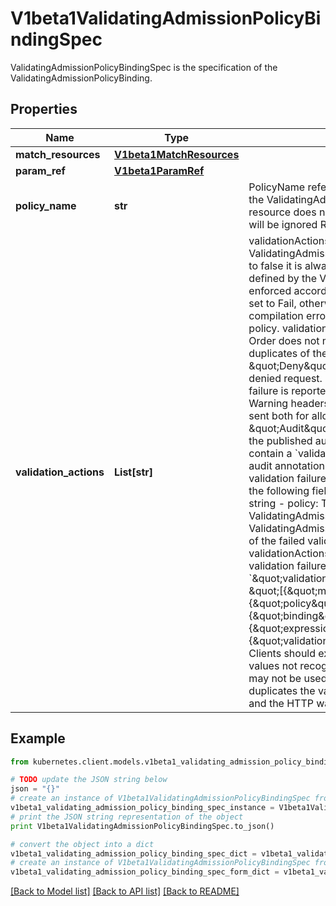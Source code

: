 # V1beta1ValidatingAdmissionPolicyBindingSpec

ValidatingAdmissionPolicyBindingSpec is the specification of the ValidatingAdmissionPolicyBinding.

## Properties

Name | Type | Description | Notes
------------ | ------------- | ------------- | -------------
**match_resources** | [**V1beta1MatchResources**](V1beta1MatchResources.md) |  | [optional] 
**param_ref** | [**V1beta1ParamRef**](V1beta1ParamRef.md) |  | [optional] 
**policy_name** | **str** | PolicyName references a ValidatingAdmissionPolicy name which the ValidatingAdmissionPolicyBinding binds to. If the referenced resource does not exist, this binding is considered invalid and will be ignored Required. | [optional] 
**validation_actions** | **List[str]** | validationActions declares how Validations of the referenced ValidatingAdmissionPolicy are enforced. If a validation evaluates to false it is always enforced according to these actions.  Failures defined by the ValidatingAdmissionPolicy&#39;s FailurePolicy are enforced according to these actions only if the FailurePolicy is set to Fail, otherwise the failures are ignored. This includes compilation errors, runtime errors and misconfigurations of the policy.  validationActions is declared as a set of action values. Order does not matter. validationActions may not contain duplicates of the same action.  The supported actions values are:  \&quot;Deny\&quot; specifies that a validation failure results in a denied request.  \&quot;Warn\&quot; specifies that a validation failure is reported to the request kubernetes.client in HTTP Warning headers, with a warning code of 299. Warnings can be sent both for allowed or denied admission responses.  \&quot;Audit\&quot; specifies that a validation failure is included in the published audit event for the request. The audit event will contain a &#x60;validation.policy.admission.k8s.io/validation_failure&#x60; audit annotation with a value containing the details of the validation failures, formatted as a JSON list of objects, each with the following fields: - message: The validation failure message string - policy: The resource name of the ValidatingAdmissionPolicy - binding: The resource name of the ValidatingAdmissionPolicyBinding - expressionIndex: The index of the failed validations in the ValidatingAdmissionPolicy - validationActions: The enforcement actions enacted for the validation failure Example audit annotation: &#x60;\&quot;validation.policy.admission.k8s.io/validation_failure\&quot;: \&quot;[{\&quot;message\&quot;: \&quot;Invalid value\&quot;, {\&quot;policy\&quot;: \&quot;policy.example.com\&quot;, {\&quot;binding\&quot;: \&quot;policybinding.example.com\&quot;, {\&quot;expressionIndex\&quot;: \&quot;1\&quot;, {\&quot;validationActions\&quot;: [\&quot;Audit\&quot;]}]\&quot;&#x60;  Clients should expect to handle additional values by ignoring any values not recognized.  \&quot;Deny\&quot; and \&quot;Warn\&quot; may not be used together since this combination needlessly duplicates the validation failure both in the API response body and the HTTP warning headers.  Required. | [optional] 

## Example

```python
from kubernetes.client.models.v1beta1_validating_admission_policy_binding_spec import V1beta1ValidatingAdmissionPolicyBindingSpec

# TODO update the JSON string below
json = "{}"
# create an instance of V1beta1ValidatingAdmissionPolicyBindingSpec from a JSON string
v1beta1_validating_admission_policy_binding_spec_instance = V1beta1ValidatingAdmissionPolicyBindingSpec.from_json(json)
# print the JSON string representation of the object
print V1beta1ValidatingAdmissionPolicyBindingSpec.to_json()

# convert the object into a dict
v1beta1_validating_admission_policy_binding_spec_dict = v1beta1_validating_admission_policy_binding_spec_instance.to_dict()
# create an instance of V1beta1ValidatingAdmissionPolicyBindingSpec from a dict
v1beta1_validating_admission_policy_binding_spec_form_dict = v1beta1_validating_admission_policy_binding_spec.from_dict(v1beta1_validating_admission_policy_binding_spec_dict)
```
[[Back to Model list]](../README.md#documentation-for-models) [[Back to API list]](../README.md#documentation-for-api-endpoints) [[Back to README]](../README.md)


